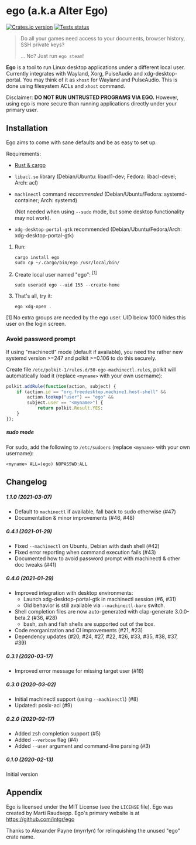 ego (a.k.a Alter Ego)
=====================

[![Crates.io version](https://img.shields.io/crates/v/ego.svg)](https://crates.io/crates/ego)
[![Tests status](https://github.com/intgr/ego/workflows/Tests/badge.svg?branch=master)](https://github.com/intgr/ego/actions?query=workflow:Tests)

> Do all your games need access to your documents, browser history, SSH private keys?
>
> ... No? Just run `ego steam`!

**Ego** is a tool to run Linux desktop applications under a different local user. Currently
integrates with Wayland, Xorg, PulseAudio and xdg-desktop-portal. You may think of it as `xhost`
for Wayland and PulseAudio. This is done using filesystem ACLs and `xhost` command.

Disclaimer: **DO NOT RUN UNTRUSTED PROGRAMS VIA EGO.** However, using ego is more secure than
running applications directly under your primary user.

Installation
------------
Ego aims to come with sane defaults and be as easy to set up.

Requirements:
* [Rust & cargo](https://www.rust-lang.org/tools/install)
* `libacl.so` library (Debian/Ubuntu: libacl1-dev; Fedora: libacl-devel; Arch: acl)
* `machinectl` command *recommended* (Debian/Ubuntu/Fedora: systemd-container; Arch: systemd)

  (Not needed when using `--sudo` mode, but some desktop functionality may not work).
* `xdg-desktop-portal-gtk` recommended (Debian/Ubuntu/Fedora/Arch: xdg-desktop-portal-gtk)

1. Run:

       cargo install ego
       sudo cp ~/.cargo/bin/ego /usr/local/bin/

2. Create local user named "ego": <sup>[1]</sup>

       sudo useradd ego --uid 155 --create-home

3. That's all, try it:

       ego xdg-open .

[1] No extra groups are needed by the ego user.
UID below 1000 hides this user on the login screen.

### Avoid password prompt
If using "machinectl" mode (default if available), you need the rather new systemd version >=247
and polkit >=0.106 to do this securely.

Create file `/etc/polkit-1/rules.d/50-ego-machinectl.rules`, polkit will automatically load it
(replace `<myname>` with your own username):

```js
polkit.addRule(function(action, subject) {
    if (action.id == "org.freedesktop.machine1.host-shell" &&
        action.lookup("user") == "ego" &&
        subject.user == "<myname>") {
            return polkit.Result.YES;
    }
});
```

##### sudo mode
For sudo, add the following to `/etc/sudoers` (replace `<myname>` with your own username):

    <myname> ALL=(ego) NOPASSWD:ALL

Changelog
---------
##### 1.1.0 (2021-03-07)
* Default to `machinectl` if available, fall back to sudo otherwise (#47)
* Documentation & minor improvements (#46, #48)

##### 0.4.1 (2021-01-29)
* Fixed `--machinectl` on Ubuntu, Debian with dash shell (#42)
* Fixed error reporting when command execution fails (#43)
* Documented how to avoid password prompt with machinectl & other doc tweaks (#41)

##### 0.4.0 (2021-01-29)
* Improved integration with desktop environments:
  * Launch xdg-desktop-portal-gtk in machinectl session (#6, #31)
  * Old behavior is still available via `--machinectl-bare` switch.
* Shell completion files are now auto-generated with clap-generate 3.0.0-beta.2 (#36, #28)
  * bash, zsh and fish shells are supported out of the box.
* Code reorganization and CI improvements (#21, #23)
* Dependency updates (#20, #24, #27, #22, #26, #33, #35, #38, #37, #39)

##### 0.3.1 (2020-03-17)
* Improved error message for missing target user (#16)

##### 0.3.0 (2020-03-02)
* Initial machinectl support (using `--machinectl`) (#8)
* Updated: posix-acl (#9)

##### 0.2.0 (2020-02-17)
* Added zsh completion support (#5)
* Added `--verbose` flag (#4)
* Added `--user` argument and command-line parsing (#3)

##### 0.1.0 (2020-02-13)
Initial version

Appendix
--------
Ego is licensed under the MIT License (see the `LICENSE` file). Ego was created by Marti Raudsepp.
Ego's primary website is at https://github.com/intgr/ego

Thanks to Alexander Payne (myrrlyn) for relinquishing the unused "ego" crate name.
